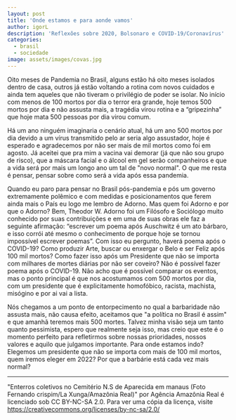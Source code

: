 ```yaml
---
layout: post
title: 'Onde estamos e para aonde vamos'
author: igorL
description: 'Reflexões sobre 2020, Bolsonaro e COVID-19/Coronavírus'
categories:
  - brasil
  - sociedade
image: assets/images/covas.jpg
---
```


Oito meses de Pandemia no Brasil, alguns estão há oito meses isolados dentro de casa, outros já estão voltando a rotina com novos cuidados e ainda tem aqueles que não tiveram o privilégio de poder se isolar. No início com menos de 100 mortos por dia o terror era grande, hoje temos 500 mortos por dia e não assusta mais, a tragédia virou rotina e a “gripezinha” que hoje mata 500 pessoas por dia virou comum.

Há um ano ninguém imaginaria o cenário atual, há um ano 500 mortos por dia devido a um vírus transmitido pelo ar seria algo assustador, hoje é esperado e agradecemos por não ser mais de mil mortos como foi em agosto. Já aceitei que pra mim a vacina vai demorar (já que não sou grupo de risco), que a máscara facial e o álcool em gel serão companheiros e que a vida será por mais um longo ano um tal de "novo normal". O que me resta é pensar, pensar sobre como será a vida após essa pandemia.

Quando eu paro para pensar no Brasil pós-pandemia e pós um governo extremamente polêmico e com medidas e posicionamentos que ferem ainda mais o País eu logo me lembro de Adorno. Mas quem foi Adorno e por que o Adorno? Bem, Theodor W. Adorno foi um Filósofo e Sociólogo muito conhecido por suas contribuições e em uma de suas obras ele faz a seguinte afirmação: “escrever um poema após Auschwitz é um ato bárbaro, e isso corrói até mesmo o conhecimento de porque hoje se tornou impossível escrever poemas”. Com isso eu pergunto, haverá poema após o COVID-19? Como produzir Arte, buscar ou enxergar o Belo e ser Feliz após 100 mil mortos? Como fazer isso após um Presidente que não se importa com milhares de mortes diárias por não ser coveiro? Não é possível fazer poema após o COVID-19. Não acho que é possível comparar os eventos, mas o ponto principal é que nos acostumamos com 500 mortos por dia, com um presidente que é explicitamente homofóbico, racista, machista, misógino e por ai vai a lista.

Nós chegamos a um ponto de entorpecimento no qual a barbaridade não assusta mais, não causa efeito, aceitamos que "a política no Brasil é assim" e que amanhã teremos mais 500 mortes. Talvez minha visão seja um tanto quanto pessimista, espero que realmente seja isso, mas creio que este é o momento perfeito para refletirmos sobre nossas prioridades, nossos valores e aquilo que julgamos importante. Para onde estamos indo? Elegemos um presidente que não se importa com mais de 100 mil mortos, quem iremos eleger em 2022? Por que a barbárie está cada vez mais normal?

---

"Enterros coletivos no Cemitério N.S de Aparecida em manaus (Foto Fernando crispim/La Xunga/Amazônia Real)" por Agência Amazônia Real é licenciado sob CC BY-NC-SA 2.0. Para ver uma cópia da licença, visite https://creativecommons.org/licenses/by-nc-sa/2.0/
